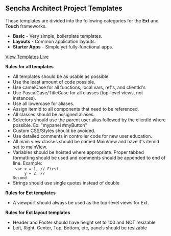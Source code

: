 Sencha Architect Project Templates
----------------------------------

These templates are divided into the following categories for the **Ext** and **Touch** frameworks.

- **Basic** - Very simple, boilerplate templates.
- **Layouts** - Common application layouts.
- **Starter Apps** - Simple yet fully-functional apps.

[View Templates Live](http://exsurgo.github.io/ProjectTemplates/index.html)


**Rules for all templates**

- All templates should be as usable as possible
- Use the least amount of code possible.
- Use camelCase for all functions, local vars, ref's, and clientId's
- Use PascalCase/TitleCase for all classes (top-level views, not instances).
- Use all lowercase for aliases.
- Assign itemId to all components that need to be referenced.
- All classes should be assigned aliases.
- Selectors should use the parent user alias followed by the clientId where possible.  Ex: "mypanel #myButton"
- Custom CSS/Styles should be avoided.  
- Use detailed comments in controller code for new user education.
- All main view classes should be named MainView and have it's itemId set to mainView.
- Variables should be hoisted where appropriate. Proper tabbed formatting should be used and comments should be appended to end of line.  Example:
	<br/>
	<code>
		var x = 1,	// First<br/>
		&nbsp;&nbsp;&nbsp;&nbsp;y = 2;	// Second
	</code>
- Strings should use single quotes instead of double

**Rules for Ext templates**
- A viewport should always be used as the top-level views for Ext.  

**Rules for Ext layout templates**
- Header and Footer should have height set to 100 and NOT resizable
- Left, Right, Center, Top, Bottom, etc, panels should be resizable

